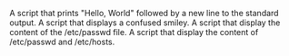 A script that prints "Hello, World" followed by a new line to the standard output.
A script that displays a confused smiley.
A script that display the content of the /etc/passwd file.
A script that display the content of /etc/passwd and /etc/hosts.

